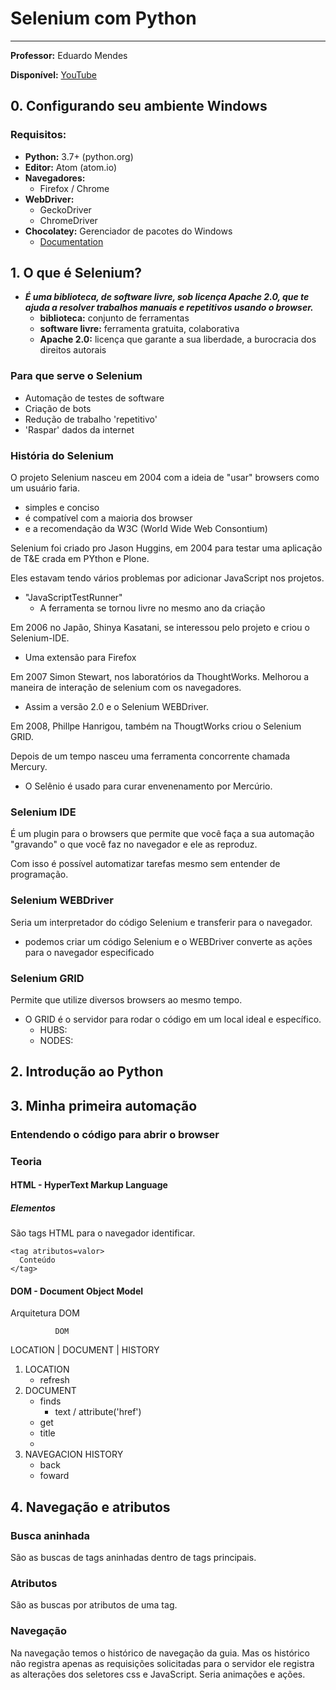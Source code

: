 # Selenium com Python
---

**Professor:** Eduardo Mendes

**Disponível:** <a href="https://www.youtube.com/playlist?list=PLOQgLBuj2-3LqnMYKZZgzeC7CKCPF375B">YouTube</a>

## 0. Configurando seu ambiente Windows
### Requisitos:
- **Python:** 3.7+ (python.org)
- **Editor:** Atom (atom.io)
- **Navegadores:**
  - Firefox / Chrome
- **WebDriver:**
  - GeckoDriver
  - ChromeDriver
- **Chocolatey:** Gerenciador de pacotes do Windows
  - <a href="https://chocolatey.org/install#individual" target="_blank">Documentation</a>

## 1. O que é Selenium?
- ***É uma biblioteca, de software livre, sob licença Apache 2.0, que te ajuda a resolver trabalhos manuais e repetitivos usando o browser.***
  - **biblioteca:** conjunto de ferramentas
  - **software livre:** ferramenta gratuita, colaborativa
  - **Apache 2.0:** licença que garante a sua liberdade, a burocracia dos direitos autorais

### Para que serve o Selenium

- Automação de testes de software
- Criação de bots
- Redução de trabalho 'repetitivo'
- 'Raspar' dados da internet

### História do Selenium

O projeto Selenium nasceu em 2004 com a ideia de "usar" browsers como um usuário faria.
- simples e conciso
- é compatível com a maioria dos browser
- e a recomendação da W3C (World Wide Web Consontium)

Selenium foi criado pro Jason Huggins, em 2004 para testar uma aplicação de T&E crada em PYthon e Plone.

Eles estavam tendo vários problemas por adicionar JavaScript nos projetos.
- "JavaScriptTestRunner"
  - A ferramenta se tornou livre no mesmo ano da criação

Em 2006 no Japão, Shinya Kasatani, se interessou pelo projeto e criou o Selenium-IDE.
- Uma extensão para Firefox

Em 2007 Simon Stewart, nos laboratórios da ThoughtWorks. Melhorou a maneira de interação de selenium com os navegadores.
- Assim a versão 2.0 e o Selenium WEBDriver.

Em 2008, Phillpe Hanrigou, também na ThougtWorks criou o Selenium GRID.

Depois de um tempo nasceu uma ferramenta concorrente chamada Mercury.
- O Selênio é usado para curar envenenamento por Mercúrio.

### Selenium IDE

É um plugin para o browsers que permite que você faça a sua automação "gravando" o que você faz no navegador e ele as reproduz.

Com isso é possível automatizar tarefas mesmo sem entender de programação.

### Selenium WEBDriver

Seria um interpretador do código Selenium e transferir para o navegador.
- podemos criar um código Selenium e o WEBDriver converte as ações para o navegador especificado

### Selenium GRID

Permite que utilize diversos browsers ao mesmo tempo.
- O GRID é o servidor para rodar o código em um local ideal e específico.
  - HUBS: 
  - NODES: 

## 2. Introdução ao Python

## 3. Minha primeira automação
### Entendendo o código para abrir o browser
### Teoria
#### HTML - HyperText Markup Language
##### Elementos
São tags HTML para o navegador identificar.
  
    <tag atributos=valor>
      Conteúdo
    </tag>

#### DOM - Document Object Model
Arquitetura DOM

              DOM

LOCATION  | DOCUMENT  | HISTORY

1. LOCATION
    - refresh
2. DOCUMENT
    - finds
        - text / attribute('href')
    - get
    - title
    -
3. NAVEGACION HISTORY
    - back
    - foward

## 4. Navegação e atributos
### Busca aninhada

São as buscas de tags aninhadas dentro de tags principais.

### Atributos

São as buscas por atributos de uma tag.

### Navegação

Na navegação temos o histórico de navegação da guia.
Mas os histórico não registra apenas as requisições solicitadas para o servidor ele registra as alterações dos seletores css e JavaScript.
Seria animações e ações.
